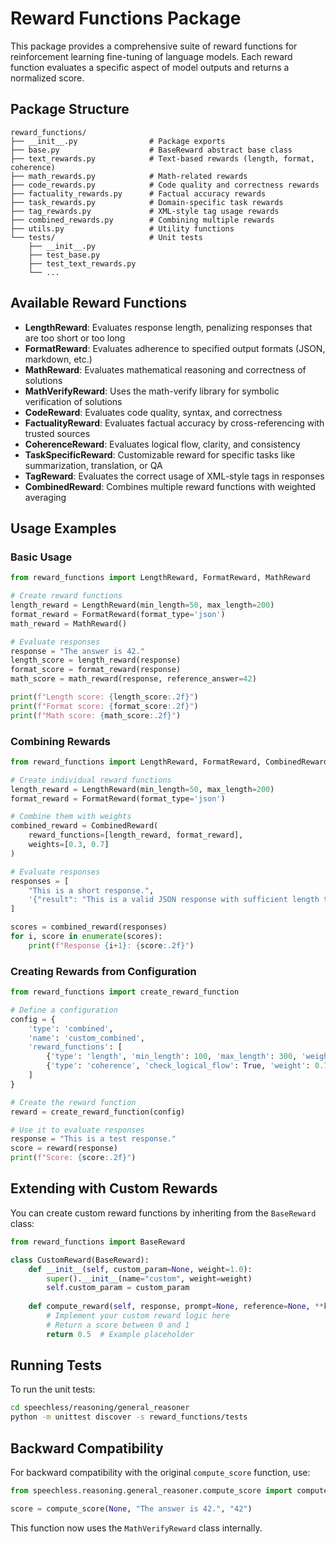 # Reward Functions Package

This package provides a comprehensive suite of reward functions for reinforcement learning fine-tuning of language models. Each reward function evaluates a specific aspect of model outputs and returns a normalized score.

## Package Structure

```
reward_functions/
├── __init__.py                # Package exports
├── base.py                    # BaseReward abstract base class
├── text_rewards.py            # Text-based rewards (length, format, coherence)
├── math_rewards.py            # Math-related rewards
├── code_rewards.py            # Code quality and correctness rewards
├── factuality_rewards.py      # Factual accuracy rewards
├── task_rewards.py            # Domain-specific task rewards
├── tag_rewards.py             # XML-style tag usage rewards
├── combined_rewards.py        # Combining multiple rewards
├── utils.py                   # Utility functions
└── tests/                     # Unit tests
    ├── __init__.py
    ├── test_base.py
    ├── test_text_rewards.py
    └── ...
```

## Available Reward Functions

- **LengthReward**: Evaluates response length, penalizing responses that are too short or too long
- **FormatReward**: Evaluates adherence to specified output formats (JSON, markdown, etc.)
- **MathReward**: Evaluates mathematical reasoning and correctness of solutions
- **MathVerifyReward**: Uses the math-verify library for symbolic verification of solutions
- **CodeReward**: Evaluates code quality, syntax, and correctness
- **FactualityReward**: Evaluates factual accuracy by cross-referencing with trusted sources
- **CoherenceReward**: Evaluates logical flow, clarity, and consistency
- **TaskSpecificReward**: Customizable reward for specific tasks like summarization, translation, or QA
- **TagReward**: Evaluates the correct usage of XML-style tags in responses
- **CombinedReward**: Combines multiple reward functions with weighted averaging

## Usage Examples

### Basic Usage

```python
from reward_functions import LengthReward, FormatReward, MathReward

# Create reward functions
length_reward = LengthReward(min_length=50, max_length=200)
format_reward = FormatReward(format_type='json')
math_reward = MathReward()

# Evaluate responses
response = "The answer is 42."
length_score = length_reward(response)
format_score = format_reward(response)
math_score = math_reward(response, reference_answer=42)

print(f"Length score: {length_score:.2f}")
print(f"Format score: {format_score:.2f}")
print(f"Math score: {math_score:.2f}")
```

### Combining Rewards

```python
from reward_functions import LengthReward, FormatReward, CombinedReward

# Create individual reward functions
length_reward = LengthReward(min_length=50, max_length=200)
format_reward = FormatReward(format_type='json')

# Combine them with weights
combined_reward = CombinedReward(
    reward_functions=[length_reward, format_reward],
    weights=[0.3, 0.7]
)

# Evaluate responses
responses = [
    "This is a short response.",
    '{"result": "This is a valid JSON response with sufficient length to meet the requirements."}'
]

scores = combined_reward(responses)
for i, score in enumerate(scores):
    print(f"Response {i+1}: {score:.2f}")
```

### Creating Rewards from Configuration

```python
from reward_functions import create_reward_function

# Define a configuration
config = {
    'type': 'combined',
    'name': 'custom_combined',
    'reward_functions': [
        {'type': 'length', 'min_length': 100, 'max_length': 300, 'weight': 0.3},
        {'type': 'coherence', 'check_logical_flow': True, 'weight': 0.7}
    ]
}

# Create the reward function
reward = create_reward_function(config)

# Use it to evaluate responses
response = "This is a test response."
score = reward(response)
print(f"Score: {score:.2f}")
```

## Extending with Custom Rewards

You can create custom reward functions by inheriting from the `BaseReward` class:

```python
from reward_functions import BaseReward

class CustomReward(BaseReward):
    def __init__(self, custom_param=None, weight=1.0):
        super().__init__(name="custom", weight=weight)
        self.custom_param = custom_param
    
    def compute_reward(self, response, prompt=None, reference=None, **kwargs):
        # Implement your custom reward logic here
        # Return a score between 0 and 1
        return 0.5  # Example placeholder
```

## Running Tests

To run the unit tests:

```bash
cd speechless/reasoning/general_reasoner
python -m unittest discover -s reward_functions/tests
```

## Backward Compatibility

For backward compatibility with the original `compute_score` function, use:

```python
from speechless.reasoning.general_reasoner.compute_score import compute_score

score = compute_score(None, "The answer is 42.", "42")
```

This function now uses the `MathVerifyReward` class internally.